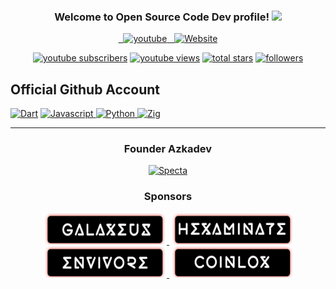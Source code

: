 <h3 align="center">
  Welcome to Open Source Code Dev profile!
  <img src="https://media.giphy.com/media/hvRJCLFzcasrR4ia7z/giphy.gif" width="28">
</h3>
 
<!-- Social icons section -->
<p align="center">   
  <a href="https://youtube.com/@OpenSourceDev">
    <img alt="youtube" title="Follow me on Youtube" src="https://img.shields.io/badge/Youtube-%23E4405F.svg?&style=for-the-badge&logo=youtube&logoColor=white"/>
    </a>
  <a href="https://youtube.com/@OpenSourceDev">
    <img alt="Website" title="Follow me on Web" src="https://img.shields.io/badge/Website-%23E4405F.svg?&style=for-the-badge&logo=firefox&logoColor=white"/>
    </a>  
</p>

<p align="center">
  <a href="https://www.youtube.com/@OpenSourceDev?sub_confirmation=1">
    <img alt="youtube subscribers" title="Subscribe to my YouTube channel" src="https://custom-icon-badges.demolab.com/youtube/channel/subscribers/UCo948LlCnktzj3C4w1lLBkA?color=%23E05D44&label=SUBSCRIBE&logo=video&logoColor=white&style=for-the-badge&labelColor=CE4630"/></a>
  <a href="https://www.youtube.com/@OpenSourceDev">
    <img alt="youtube views" title="YouTube views" src="https://custom-icon-badges.demolab.com/youtube/channel/views/UCo948LlCnktzj3C4w1lLBkA?color=%23E1AD0E&logo=video&logoColor=white&style=for-the-badge&labelColor=C79600"/></a> 
  <a href="https://github.com/opensourcecodedev?tab=repositories&sort=stargazers">
    <img alt="total stars" title="Total stars on GitHub" src="https://custom-icon-badges.demolab.com/github/stars/opensourcecodedev?color=55960c&style=for-the-badge&labelColor=488207&logo=star"/></a>
  <a href="https://github.com/opensourcecodedev?tab=followers">
    <img alt="followers" title="Follow me on Github" src="https://custom-icon-badges.demolab.com/github/followers/opensourcecodedev?color=236ad3&labelColor=1155ba&style=for-the-badge&logo=person-add&label=Follow&logoColor=white"/></a>
</p> 

 
## Official Github Account
[![Dart](https://img.shields.io/badge/dart-%230175C2.svg?style=for-the-badge&logo=dart&logoColor=white)](https://github.com/OpenSourceCodeDart) [![Javascript](https://img.shields.io/badge/Javascript-CB3837?style=for-the-badge&logo=javascript&logoColor=yellow) ](https://github.com/OpenSourceCodeJavascript) [![Python](https://img.shields.io/badge/Python-CB3837?style=for-the-badge&logo=python&logoColor=yellow) ](https://github.com/OpenSourceCodePython) [![Zig](https://img.shields.io/badge/Zig-CB3837?style=for-the-badge&logo=zig&logoColor=black) ](https://github.com/OpenSourceCodeZig) 

---

<h3 align="center">
  Founder Azkadev
</h3>
<p align="center">
    <a href="https://github.com/azkadev">
        <img
          src="https://telegra.ph/file/e90bdeab8390b8c0d9df2.png"
          alt="Specta"
          width="312"
          height="312"
        >
    </a> 
</p>

<h3 align="center">
  Sponsors
</h3>
<p align="center">
    <a href="https://github.com/galaxeus">
        <img
            src="https://raw.githubusercontent.com/galaxeus/.github/main/assets/galaxeus.png"
            alt="galaxeus"
            width="200"
            height="50"
        >
    </a>
    <a href="https://github.com/hexaminate">
        <img
            src="https://raw.githubusercontent.com/galaxeus/.github/main/assets/hexaminate.png"
            alt="hexaminate"
            width="200"
            height="50"
        >
    </a>
    <a href="https://github.com/envivore">
        <img
            src="https://raw.githubusercontent.com/galaxeus/.github/main/assets/envivore.png"
            alt="envivore"
            width="200"
            height="50"
        >
    </a> 
    <a href="https://github.com/coinlox">
        <img
            src="https://raw.githubusercontent.com/galaxeus/.github/main/assets/coinlox.png"
            alt="coinlox"
            width="200"
            height="50"
        >
    </a> 
</p>




